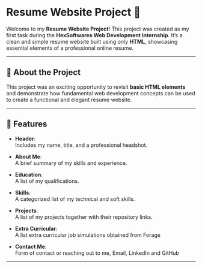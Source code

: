 # Resume Website Project 🌟

Welcome to my **Resume Website Project**! This project was created as my first task during the **HexSoftwares Web Development Internship**. It’s a clean and simple resume website built using only **HTML**, showcasing essential elements of a professional online resume.

---
## 🚀 About the Project

This project was an exciting opportunity to revisit **basic HTML elements** and demonstrate how fundamental web development concepts can be used to create a functional and elegant resume website.  

---

## 🌟 Features

- **Header**:  
  Includes my name, title, and a professional headshot.

- **About Me**:  
  A brief summary of my skills and experience.

- **Education**:  
  A list of my qualifications.
  
- **Skills**:  
  A categorized list of my technical and soft skills.
  
- **Projects**:  
  A list of my projects together with their repository links.
  
- **Extra Curricular**:  
  A list extra curricular job simulations obtained from Forage
  
- **Contact Me**:  
  Form of contact or reaching out to me, Email, LinkedIn and GitHub

---





